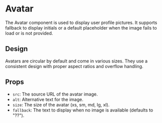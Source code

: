 # Avatar

The Avatar component is used to display user profile pictures. It supports fallback to display initials or a default placeholder when the image fails to load or is not provided.

## Design

Avatars are circular by default and come in various sizes. They use a consistent design with proper aspect ratios and overflow handling.

## Props

- `src`: The source URL of the avatar image.
- `alt`: Alternative text for the image.
- `size`: The size of the avatar (xs, sm, md, lg, xl).
- `fallback`: The text to display when no image is available (defaults to "??").
